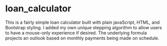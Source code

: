 # loan_calculator

This is a fairly simple loan calculator built with plain javaScript, HTML, and Bootstrap styling. I added my own unique stepping algorithm to allow users to have a mouse-only experience if desired. The underlying formula projects an outlook based on monthly payments being made on schedule.
